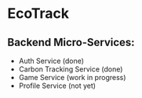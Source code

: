 # EcoTrack

## Backend Micro-Services:
- Auth Service (done)
- Carbon Tracking Service (done)
- Game Service (work in progress)
- Profile Service (not yet)

